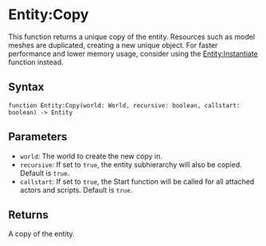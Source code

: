 # Entity:Copy

This function returns a unique copy of the entity. Resources such as model meshes are duplicated, creating a new unique object. For faster performance and lower memory usage, consider using the [Entity:Instantiate](Entity_Instantiate.md) function instead.

## Syntax

`function Entity:Copy(world: World, recursive: boolean, callstart: boolean) -> Entity`

## Parameters

- `world`: The world to create the new copy in.
- `recursive`: If set to `true`, the entity subhierarchy will also be copied. Default is `true`.
- `callstart`: If set to `true`, the Start function will be called for all attached actors and scripts. Default is `true`.

## Returns

A copy of the entity.